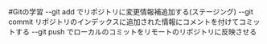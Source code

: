 #Gitの学習
--git add でリポジトリに変更情報補追加する(ステージング)
--git commit リポジトリのインデックスに追加された情報にコメントを付けてコミットする
--git push でローカルのコミットをリモートのリポジトリに反映させる
